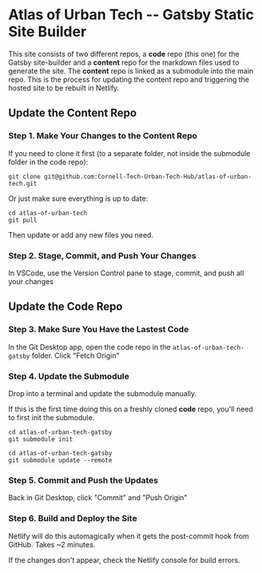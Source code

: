 # Atlas of Urban Tech -- Gatsby Static Site Builder

This site consists of two different repos, a **code** repo (this one) for the Gatsby site-builder and a **content** repo for the markdown files used to generate the site. The **content** repo is linked as a submodule into the main repo. This is the process for updating the content repo and triggering the hosted site to be rebuilt in Netlify.

## Update the Content Repo

### Step 1. Make Your Changes to the Content Repo

If you need to clone it first (to a separate folder, not inside the submodule folder in the code repo):

```
git clone git@github.com:Cornell-Tech-Urban-Tech-Hub/atlas-of-urban-tech.git
```

Or just make sure everything is up to date:

```
cd atlas-of-urban-tech
git pull
```

Then update or add any new files you need.

### Step 2. Stage, Commit, and Push Your Changes 

In VSCode, use the Version Control pane to stage, commit, and push all your changes

## Update the Code Repo

### Step 3. Make Sure You Have the Lastest Code

In the Git Desktop app, open the code repo in the `atlas-of-urban-tech-gatsby` folder. Click "Fetch Origin"

### Step 4. Update the Submodule

Drop into a terminal and update the submodule manually. 

If this is the first time doing this on a freshly cloned **code** repo, you'll need to first init the submodule.

```
cd atlas-of-urban-tech-gatsby
git submodule init
```


```
cd atlas-of-urban-tech-gatsby
git submodule update --remote
```
### Step 5. Commit and Push the Updates

Back in Git Desktop, click "Commit" and "Push Origin"

### Step 6. Build and Deploy the Site

Netlify will do this automagically when it gets the post-commit hook from GitHub. Takes ~2 minutes.

If the changes don't appear, check the Netlify console for build errors.
